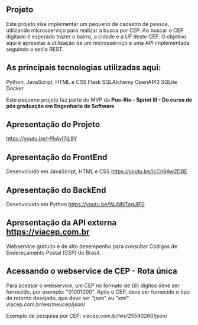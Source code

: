 ## Projeto
Este projeto visa implementar um pequeno de cadastro de pessoa, utilizando microsserviço para realizar a busca por CEP. Ao buscar o CEP digitado é esperado trazer o bairro, a cidade e a UF deste CEP. O objetivo aqui é apresetar a utilização de um microsserviço e uma API implementada seguindo o estilo REST.

## As principais tecnologias utilizadas aqui:
Python, JavaScript, HTML e CSS
Flask
SQLAlchemy
OpenAPI3
SQLite
Docker

Este pequeno projeto faz parte do MVP da  **Puc-Rio - Sprint III  - Do curso de pós graduação em Engenharia de Software** 

## Apresentação do Projeto
https://youtu.be/-PhAvI7iL9Y

## Apresentação do FrontEnd
Desenvolvido em JavaScript, HTML e CSS
https://youtu.be/IcCn8Aw2DBE

## Apresentação do BackEnd
Desenvolvido em Python
https://youtu.be/WJNNTogJIF0

## Apresentação da API externa https://viacep.com.br
Webservice gratuito e de alto desempenho para consultar Códigos de Endereçamento Postal (CEP) do Brasil.

## Acessando o webservice de CEP - Rota única
Para acessar o webservice, um CEP no formato de {8} dígitos deve ser fornecido, por exemplo: "01001000".
Após o CEP, deve ser fornecido o tipo de retorno desejado, que deve ser "json" ou "xml".
  viacep.com.br/ws/meucep/json/

Exemplo de pesquisa por CEP:
  viacep.com.br/ws/25540260/json/
